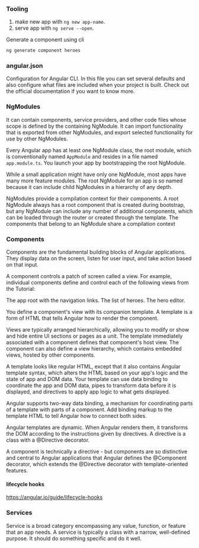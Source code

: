 

### Tooling

1. make new app with `ng new app-name`.
2. serve app with `ng serve --open`.

Generate a component using cli
```sh
ng generate component heroes
```

### angular.json

Configuration for Angular CLI. In this file you can set several defaults and also configure what files are included when your project is built. Check out the official documentation if you want to know more.


### NgModules

 It can contain components, service providers, and other code files whose scope is defined by the containing NgModule. It can import functionality that is exported from other NgModules, and export selected functionality for use by other NgModules.

 Every Angular app has at least one NgModule class, the root module, which is conventionally named `AppModule` and resides in a file named `app.module.ts`. You launch your app by bootstrapping the root NgModule.

While a small application might have only one NgModule, most apps have many more feature modules. The root NgModule for an app is so named because it can include child NgModules in a hierarchy of any depth.

NgModules provide a compilation context for their components. A root NgModule always has a root component that is created during bootstrap, but any NgModule can include any number of additional components, which can be loaded through the router or created through the template. The components that belong to an NgModule share a compilation context

### Components

Components are the fundamental building blocks of Angular applications. They display data on the screen, listen for user input, and take action based on that input.

A component controls a patch of screen called a view. For example, individual components define and control each of the following views from the Tutorial:

The app root with the navigation links.
The list of heroes.
The hero editor.

You define a component's view with its companion template. A template is a form of HTML that tells Angular how to render the component.

Views are typically arranged hierarchically, allowing you to modify or show and hide entire UI sections or pages as a unit. The template immediately associated with a component defines that component's host view. The component can also define a view hierarchy, which contains embedded views, hosted by other components.

A template looks like regular HTML, except that it also contains Angular template syntax, which alters the HTML based on your app's logic and the state of app and DOM data. Your template can use data binding to coordinate the app and DOM data, pipes to transform data before it is displayed, and directives to apply app logic to what gets displayed.

Angular supports two-way data binding, a mechanism for coordinating parts of a template with parts of a component. Add binding markup to the template HTML to tell Angular how to connect both sides.

Angular templates are dynamic. When Angular renders them, it transforms the DOM according to the instructions given by directives. A directive is a class with a @Directive decorator.

A component is technically a directive - but components are so distinctive and central to Angular applications that Angular defines the @Component decorator, which extends the @Directive decorator with template-oriented features.

#### lifecycle hooks

https://angular.io/guide/lifecycle-hooks

### Services

Service is a broad category encompassing any value, function, or feature that an app needs. A service is typically a class with a narrow, well-defined purpose. It should do something specific and do it well. 

